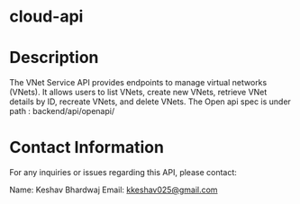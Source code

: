 # cloud-api

# Description
The VNet Service API provides endpoints to manage virtual networks (VNets). It allows users to list VNets, create new VNets, retrieve VNet details by ID, recreate VNets, and delete VNets.
The Open api spec is under path : backend/api/openapi/

# Contact Information
For any inquiries or issues regarding this API, please contact:

Name: Keshav Bhardwaj
Email: kkeshav025@gmail.com
